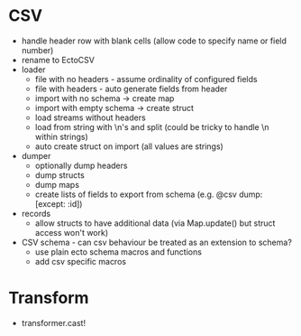 # CSV
* handle header row with blank cells (allow code to specify name or field number)
* rename to EctoCSV
* loader
    * file with no headers - assume ordinality of configured fields
    * file with headers - auto generate fields from header
    * import with no schema -> create map
    * import with empty schema -> create struct
    * load streams without headers
    * load from string with \n's and split (could be tricky to handle \n within strings)
    * auto create struct on import (all values are strings)
* dumper
    * optionally dump headers
    * dump structs
    * dump maps
    * create lists of fields to export from schema (e.g.  @csv dump: [except: :id])
* records
    * allow structs to have additional data (via Map.update() but struct access won't work)
* CSV schema - can csv behaviour be treated as an extension to schema?
    * use plain ecto schema macros and functions
    * add csv specific macros

# Transform
* transformer.cast!